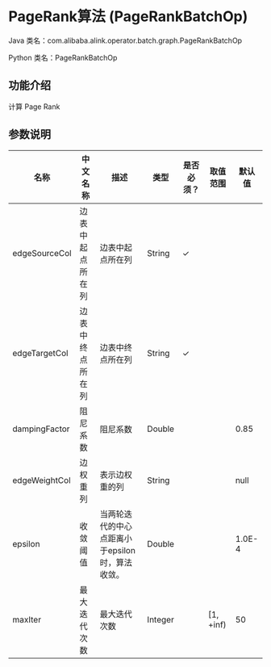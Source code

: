 # PageRank算法 (PageRankBatchOp)
Java 类名：com.alibaba.alink.operator.batch.graph.PageRankBatchOp

Python 类名：PageRankBatchOp


## 功能介绍

计算 Page Rank

## 参数说明


| 名称 | 中文名称 | 描述 | 类型 | 是否必须？ | 取值范围 | 默认值 |
| --- | --- | --- | --- | --- | --- | --- |
| edgeSourceCol | 边表中起点所在列 | 边表中起点所在列 | String | ✓ |  |  |
| edgeTargetCol | 边表中终点所在列 | 边表中终点所在列 | String | ✓ |  |  |
| dampingFactor | 阻尼系数 | 阻尼系数 | Double |  |  | 0.85 |
| edgeWeightCol | 边权重列 | 表示边权重的列 | String |  |  | null |
| epsilon | 收敛阈值 | 当两轮迭代的中心点距离小于epsilon时，算法收敛。 | Double |  |  | 1.0E-4 |
| maxIter | 最大迭代次数 | 最大迭代次数 | Integer |  | [1, +inf) | 50 |

